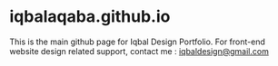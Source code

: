 # iqbalaqaba.github.io
This is the main github page for Iqbal Design Portfolio.
For front-end website design related support, contact me : iqbaldesign@gmail.com
